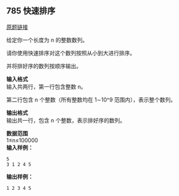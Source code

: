 ## 785 快速排序
[原题链接](https://www.acwing.com/activity/content/problem/content/819/)

给定你一个长度为 n 的整数数列。

请你使用快速排序对这个数列按照从小到大进行排序。

并将排好序的数列按顺序输出。

**输入格式**  
输入共两行，第一行包含整数 n。

第二行包含 n 个整数（所有整数均在 1∼10^9 范围内），表示整个数列。

**输出格式**  
输出共一行，包含 n 个整数，表示排好序的数列。

**数据范围**  
1≤n≤100000  
**输入样例：**  
```
5
3 1 2 4 5
```
**输出样例：**
```
1 2 3 4 5
```

